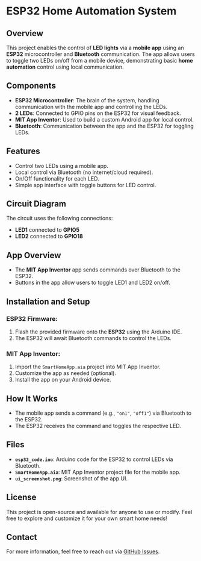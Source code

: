 # ESP32 Home Automation System

## Overview
This project enables the control of **LED lights** via a **mobile app** using an **ESP32** microcontroller and **Bluetooth** communication. The app allows users to toggle two LEDs on/off from a mobile device, demonstrating basic **home automation** control using local communication.

## Components
- **ESP32 Microcontroller**: The brain of the system, handling communication with the mobile app and controlling the LEDs.
- **2 LEDs**: Connected to GPIO pins on the ESP32 for visual feedback.
- **MIT App Inventor**: Used to build a custom Android app for local control.
- **Bluetooth**: Communication between the app and the ESP32 for toggling LEDs.

## Features
- Control two LEDs using a mobile app.
- Local control via Bluetooth (no internet/cloud required).
- On/Off functionality for each LED.
- Simple app interface with toggle buttons for LED control.

## Circuit Diagram
The circuit uses the following connections:
- **LED1** connected to **GPIO5**
- **LED2** connected to **GPIO18**

## App Overview
- The **MIT App Inventor** app sends commands over Bluetooth to the ESP32.
- Buttons in the app allow users to toggle LED1 and LED2 on/off.

## Installation and Setup
### ESP32 Firmware:
1. Flash the provided firmware onto the **ESP32** using the Arduino IDE.
2. The ESP32 will await Bluetooth commands to control the LEDs.

### MIT App Inventor:
1. Import the `SmartHomeApp.aia` project into MIT App Inventor.
2. Customize the app as needed (optional).
3. Install the app on your Android device.

## How It Works
- The mobile app sends a command (e.g., `"on1"`, `"off1"`) via Bluetooth to the ESP32.
- The ESP32 receives the command and toggles the respective LED.

## Files
- **`esp32_code.ino`**: Arduino code for the ESP32 to control LEDs via Bluetooth.
- **`SmartHomeApp.aia`**: MIT App Inventor project file for the mobile app.
- **`ui_screenshot.png`**: Screenshot of the app UI.

## License
This project is open-source and available for anyone to use or modify. Feel free to explore and customize it for your own smart home needs!

## Contact
For more information, feel free to reach out via [GitHub Issues](https://github.com/[YourUsername]/ESP32-Home-Automation-System/issues).


